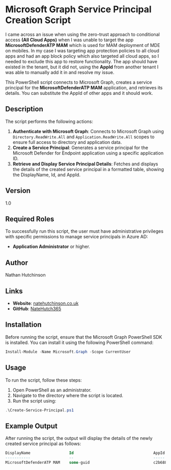 
# Microsoft Graph Service Principal Creation Script

I came across an issue when using the zero-trust approach to conditional access **(All Cloud Apps)** when I was unable to target the app **MicrosoftDefenderATP MAM** which is used for MAM deployment of MDE on mobiles. In my case I was targeting app protection policies to all cloud apps and had an app block policy which also targeted all cloud apps, so I needed to exclude this app to restore functionality. The app should have existed in the tenant, but it did not, using the **AppId** from another tenant I was able to manually add it in and resolve my issue.

This PowerShell script connects to Microsoft Graph, creates a service principal for the **MicrosoftDefenderATP MAM** application, and retrieves its details. You can substitute the AppId of other apps and it should work.

## Description

The script performs the following actions:
1. **Authenticate with Microsoft Graph**: Connects to Microsoft Graph using `Directory.ReadWrite.All` and `Application.ReadWrite.All` scopes to ensure full access to directory and application data.
2. **Create a Service Principal**: Generates a service principal for the Microsoft Defender for Endpoint application using a specific application ID.
3. **Retrieve and Display Service Principal Details**: Fetches and displays the details of the created service principal in a formatted table, showing the DisplayName, Id, and AppId.

## Version

1.0

## Required Roles

To successfully run this script, the user must have administrative privileges with specific permissions to manage service principals in Azure AD:
- **Application Administrator** or higher.

## Author

Nathan Hutchinson

## Links

- **Website**: [natehutchinson.co.uk](https://natehutchinson.co.uk)
- **GitHub**: [NateHutch365](https://github.com/NateHutch365)

## Installation

Before running the script, ensure that the Microsoft Graph PowerShell SDK is installed. You can install it using the following PowerShell command:

```powershell
Install-Module -Name Microsoft.Graph -Scope CurrentUser
```
## Usage

To run the script, follow these steps:

1.  Open PowerShell as an administrator.
2.  Navigate to the directory where the script is located.
3.  Run the script using:
```powershell
.\Create-Service-Principal.ps1
```

## Example Output

After running the script, the output will display the details of the newly created service principal as follows:

```sql
DisplayName                 Id                                   AppId
-----------                 --                                   -----
MicrosoftDefenderATP MAM    some-guid                            c2b688fe-48c0-464b-a89c-67041aa8fcb2
```

